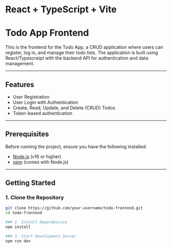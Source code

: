 # React + TypeScript + Vite

# Todo App Frontend

This is the frontend for the Todo App, a CRUD application where users can register, log in, and manage their todo lists. The application is built using React/Typescreipt with the backend API for authentication and data management.

---

## Features
- User Registration
- User Login with Authentication
- Create, Read, Update, and Delete (CRUD) Todos
- Token-based authentication 

---

## Prerequisites
Before running the project, ensure you have the following installed:
- [Node.js](https://nodejs.org) (v16 or higher)
- [npm](https://www.npmjs.com/) (comes with Node.js)

---

## Getting Started

### 1. Clone the Repository
```bash
git clone https://github.com/your-username/todo-frontend.git
cd todo-frontend

### 2. Install Dependencies 
npm install

### 3. Start Development Server
npm run dev

